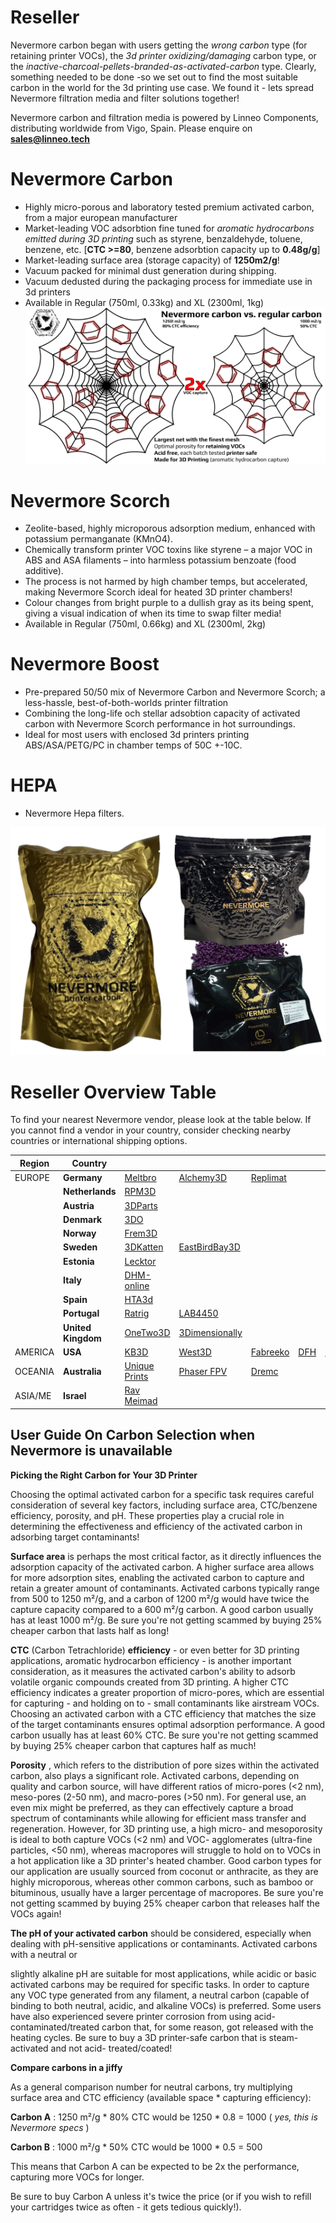 # Reseller
Nevermore carbon began with users getting the _wrong carbon_ type (for retaining printer VOCs), the _3d printer oxidizing/damaging_ carbon type, or the _inactive-charcoal-pellets-branded-as-activated-carbon_ type. Clearly, something needed to be done -so we set out to find the most suitable carbon in the world for the 3d printing use case. We found it - lets spread Nevermore filtration media and filter solutions together!

Nevermore carbon and filtration media is powered by Linneo Components, distributing worldwide from Vigo, Spain. Please enquire on **sales@linneo.tech**

# Nevermore Carbon

* Highly micro-porous and laboratory tested premium activated carbon, from a major european manufacturer
* Market-leading VOC adsorbtion fine tuned for _aromatic hydrocarbons emitted during 3D printing_ such as styrene, benzaldehyde, toluene, benzene, etc. [**CTC >=80**, benzene adsorbtion capacity up to **0.48g/g**]
* Market-leading surface area (storage capacity) of **1250m2/g**! 
* Vacuum packed for minimal dust generation during shipping.
* Vacuum dedusted during the packaging process for immediate use in 3d printers
* Available in Regular (750ml, 0.33kg) and XL (2300ml, 1kg)
![Nevermore Carbon](Nevermore_vs_Regular_1080.png)


# Nevermore Scorch

* Zeolite-based, highly microporous adsorption medium, enhanced with potassium permanganate (KMnO4).
* Chemically transform printer VOC toxins like styrene – a major VOC in ABS and ASA filaments – into harmless potassium benzoate (food additive).
* The process is not harmed by high chamber temps, but accelerated, making Nevermore Scorch ideal for heated 3D printer chambers!
* Colour changes from bright purple to a dullish gray as its being spent, giving a visual indication of when its time to swap filter media!
* Available in Regular (750ml, 0.66kg) and XL (2300ml, 2kg)

# Nevermore Boost

* Pre-prepared 50/50 mix of Nevermore Carbon and Nevermore Scorch; a less-hassle, best-of-both-worlds printer filtration
* Combining the long-life och stellar adsobtion capacity of activated carbon with Nevermore Scorch performance in hot surroundings.
* Ideal for most users with enclosed 3d printers printing ABS/ASA/PETG/PC in chamber temps of 50C +-10C.

# HEPA

* Nevermore Hepa filters.

![Nevermore Filtration Media](filtration_media.png)

# Reseller Overview Table

To find your nearest Nevermore vendor, please look at the table below. If you cannot find a vendor in your country, consider checking nearby countries or international shipping options.

| Region  | Country            |                                                                             |                                                                                |                                      |                       |                                                                                                                   |
| ------- | ------------------ | --------------------------------------------------------------------------- | ------------------------------------------------------------------------------ | ------------------------------------ | --------------------- | ----------------------------------------------------------------------------------------------------------------- |
| EUROPE  | **Germany**        | [Meltbro](https://meltbro.de/)                                              | [Alchemy3D](https://alchemy3d.de/search?q=nevermore)                           | [Replimat](https://www.replimat.eu/) |                       |                                                                                                                   |
|         | **Netherlands**    | [RPM3D](https://rpm3d.nl/)                                                  |                                                                                |                                      |                       |                                                                                                                   |
|         | **Austria**        | [3DParts](https://www.3dparts.at/)                                          |                                                                                |                                      |                       |                                                                                                                   |
|         | **Denmark**        | [3DO](https://3do.eu)                                                       |                                                                                |                                      |                       |                                                                                                                   |
|         | **Norway**         | [Frem3D](https://frem3d.no/collections/nevermore)                           |                                                                                |                                      |                       |                                                                                                                   |
|         | **Sweden**         | [3DKatten](https://3dkatten.se/)                                            | [EastBirdBay3D](https://ebb3d.se/?s=nevermore&post_type=product&product_cat=0) |                                      |                       |                                                                                                                   |
|         | **Estonia**        | [Lecktor](https://lecktor.com/en/)                                          |                                                                                |                                      |                       |                                                                                                                   |
|         | **Italy**          | [DHM-online](https://www.dhm-online.com/en/brand/87-nevermore)              |                                                                                |                                      |                       |                                                                                                                   |
|         | **Spain**          | [HTA3d ](https://www.hta3d.com/en/search?search=nevermore&description=true) |                                                                                |                                      |                       |                                                                                                                   |
|         | **Portugal**       | [Ratrig](https://ratrig.com/)                                               | [LAB4450](https://lab4450.com/)                                                |                                      |                       |                                                                                                                   |
|         | **United Kingdom** | [OneTwo3D](https://www.onetwo3d.co.uk)                                      | [3Dimensionally](https://3dimensionally.com/)                                  |                                      |                       |                                                                                                                   |
| AMERICA | **USA**            | [KB3D](https://kb-3d.com)                                                   | [West3D](https://west3d.com/)                                                  | [Fabreeko](https://www.fabreeko.com) | [DFH](https://dfh.fm) | [Central3DPrinting](https://central3dprinting.com/products/nevermore-activated-carbon-for-voc-standard-xl-scorch) |
| OCEANIA | **Australia**      | [Unique Prints](https://uniqueprints.shop/)                                 | [Phaser FPV](https://www.phaserfpv.com.au/)                                    | [Dremc](https://store.dremc.com.au/) |                       |                                                                                                                   |
| ASIA/ME | **Israel**         | [Rav Meimad](https://en.ravmeimad.shop/)                                    |                                                                                |                                      |                       |                                                                                                                   |


## User Guide On Carbon Selection when Nevermore is unavailable

**Picking the Right Carbon for Your 3D Printer**

Choosing the optimal activated carbon for a specific task requires careful
consideration of several key factors, including surface area, CTC/benzene
efficiency, porosity, and pH. These properties play a crucial role in determining the
effectiveness and efficiency of the activated carbon in adsorbing target
contaminants!

**Surface area** is perhaps the most critical factor, as it directly influences the
adsorption capacity of the activated carbon. A higher surface area allows for more
adsorption sites, enabling the activated carbon to capture and retain a greater
amount of contaminants. Activated carbons typically range from 500 to 1250 m²/g,
and a carbon of 1200 m²/g would have twice the capture capacity compared to a
600 m²/g carbon. A good carbon usually has at least 1000 m²/g.
Be sure you're not getting scammed by buying 25% cheaper carbon that lasts half
as long!

**CTC** (Carbon Tetrachloride) **efficiency** - or even better for 3D printing applications,
aromatic hydrocarbon efficiency - is another important consideration, as it
measures the activated carbon's ability to adsorb volatile organic compounds
created from 3D printing. A higher CTC efficiency indicates a greater proportion of
micro-pores, which are essential for capturing - and holding on to - small
contaminants like airstream VOCs. Choosing an activated carbon with a CTC
efficiency that matches the size of the target contaminants ensures optimal
adsorption performance. A good carbon usually has at least 60% CTC.
Be sure you're not getting scammed by buying 25% cheaper carbon that captures
half as much!

**Porosity** , which refers to the distribution of pore sizes within the activated carbon,
also plays a significant role. Activated carbons, depending on quality and carbon
source, will have different ratios of micro-pores (<2 nm), meso-pores (2-50 nm),
and macro-pores (>50 nm). For general use, an even mix might be preferred, as
they can effectively capture a broad spectrum of contaminants while allowing for
efficient mass transfer and regeneration. However, for 3D printing use, a high
micro- and mesoporosity is ideal to both capture VOCs (<2 nm) and VOC-
agglomerates (ultra-fine particles, <50 nm), whereas macropores will struggle to
hold on to VOCs in a hot application like a 3D printer's heated chamber. Good
carbon types for our application are usually sourced from coconut or anthracite, as
they are highly microporous, whereas other common carbons, such as bamboo or
bituminous, usually have a larger percentage of macropores.
Be sure you're not getting scammed by buying 25% cheaper carbon that releases
half the VOCs again!

**The pH of your activated carbon** should be considered, especially when dealing
with pH-sensitive applications or contaminants. Activated carbons with a neutral or


slightly alkaline pH are suitable for most applications, while acidic or basic activated
carbons may be required for specific tasks. In order to capture any VOC type
generated from any filament, a neutral carbon (capable of binding to both neutral,
acidic, and alkaline VOCs) is preferred. Some users have also experienced severe
printer corrosion from using acid-contaminated/treated carbon that, for some
reason, got released with the heating cycles.
Be sure to buy a 3D printer-safe carbon that is steam-activated and not acid-
treated/coated!

**Compare carbons in a jiffy**

As a general comparison number for neutral carbons, try multiplying surface area
and CTC efficiency (available space * capturing efficiency):

**Carbon A** : 1250 m²/g * 80% CTC would be 1250 * 0.8 = 1000 ( _yes, this is
Nevermore specs_ )

**Carbon B** : 1000 m²/g * 50% CTC would be 1000 * 0.5 = 500

This means that Carbon A can be expected to be 2x the performance, capturing
more VOCs for longer.

Be sure to buy Carbon A unless it's twice the price (or if you wish to refill your
cartridges twice as often - it gets tedious quickly!).


